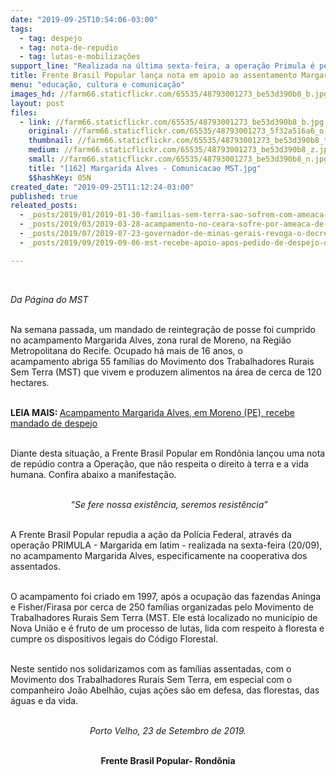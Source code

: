 ```yaml
---
date: "2019-09-25T10:54:06-03:00"
tags:
  - tag: despejo
  - tag: nota-de-repudio
  - tag: lutas-e-mobilizações
support_line: "Realizada na última sexta-feira, a operação Primula é perseguição política a acampamento histórico do MST"
title: Frente Brasil Popular lança nota em apoio ao assentamento Margarida Alves
menu: "educação, cultura e comunicação"
images_hd: //farm66.staticflickr.com/65535/48793001273_be53d390b8_b.jpg
layout: post
files:
  - link: //farm66.staticflickr.com/65535/48793001273_be53d390b8_b.jpg
    original: //farm66.staticflickr.com/65535/48793001273_5f32a516a6_o.jpg
    thumbnail: //farm66.staticflickr.com/65535/48793001273_be53d390b8_t.jpg
    medium: //farm66.staticflickr.com/65535/48793001273_be53d390b8_z.jpg
    small: //farm66.staticflickr.com/65535/48793001273_be53d390b8_n.jpg
    title: "[162] Margarida Alves - Comunicacao MST.jpg"
    $$hashKey: 05N
created_date: "2019-09-25T11:12:24-03:00"
published: true
releated_posts:
  - _posts/2019/01/2019-01-30-familias-sem-terra-sao-sofrem-com-ameaca-de-despejo-em-tocantis.md
  - _posts/2019/03/2019-03-28-acampamento-no-ceara-sofre-por-ameaca-de-despejo.md
  - _posts/2019/07/2019-07-23-governador-de-minas-gerais-revoga-o-decreto-de-desapropriacao-da-antiga-usina-ariadnopolis.md
  - _posts/2019/09/2019-09-06-mst-recebe-apoio-apos-pedido-de-despejo-do-centro-de-formacao-paulo-freire.md

---
```

<p>&nbsp;</p>

<p><em>Da P&aacute;gina do MST</em></p>

<p><br />
Na semana passada, um mandado de reintegra&ccedil;&atilde;o de posse foi&nbsp;cumprido no acampamento Margarida Alves, zona rural de Moreno, na Regi&atilde;o Metropolitana do Recife. Ocupado h&aacute; mais de 16 anos, o acampamento&nbsp;abriga 55 fam&iacute;lias do Movimento dos Trabalhadores Rurais Sem Terra (MST) que vivem e produzem alimentos na &aacute;rea de cerca de 120 hectares.&nbsp;</p>

<p><br />
<strong>LEIA MAIS: </strong><a href="https://www.mst.org.br/2019/09/19/acampamento-margarida-alves-em-moreno-pe-recebe-mandado-de-despejo.html" target="_blank">Acampamento Margarida Alves, em Moreno (PE), recebe mandado de despejo</a></p>

<p><br />
​Diante desta situa&ccedil;&atilde;o, a Frente Brasil Popular em Rond&ocirc;nia lan&ccedil;ou uma nota de rep&uacute;dio contra a Opera&ccedil;&atilde;o, que n&atilde;o respeita o direito &agrave; terra e a vida humana. Confira abaixo a manifesta&ccedil;&atilde;o.</p>

<p style="text-align: center;"><br />
<em>&nbsp;&ldquo;Se fere nossa exist&ecirc;ncia, seremos resist&ecirc;ncia&rdquo;</em></p>

<p><br />
A Frente Brasil Popular repudia a a&ccedil;&atilde;o da Pol&iacute;cia Federal, atrav&eacute;s da opera&ccedil;&atilde;o PRIMULA - Margarida em latim - realizada na sexta-feira (20/09), no acampamento Margarida Alves, especificamente na cooperativa dos assentados.</p>

<p><br />
O acampamento foi criado em 1997, ap&oacute;s a ocupa&ccedil;&atilde;o das fazendas Aninga e Fisher/Firasa por cerca de 250 fam&iacute;lias organizadas pelo Movimento de Trabalhadores Rurais Sem Terra (MST. Ele&nbsp;est&aacute; localizado&nbsp;no munic&iacute;pio de Nova Uni&atilde;o e &eacute; fruto de um processo de lutas, lida com respeito &agrave; floresta e cumpre os dispositivos legais do C&oacute;digo Florestal.</p>

<p><br />
Neste sentido nos solidarizamos com as fam&iacute;lias assentadas, com o Movimento dos Trabalhadores Rurais Sem Terra, em especial com o companheiro Jo&atilde;o Abelh&atilde;o, cujas a&ccedil;&otilde;es s&atilde;o em defesa, das florestas, das &aacute;guas e da vida.</p>

<p style="text-align: center;"><br />
<em>Porto Velho, 23 de Setembro de 2019.</em><br />
&nbsp;</p>

<p style="text-align: center;"><strong>Frente Brasil Popular- Rond&ocirc;nia</strong></p>
